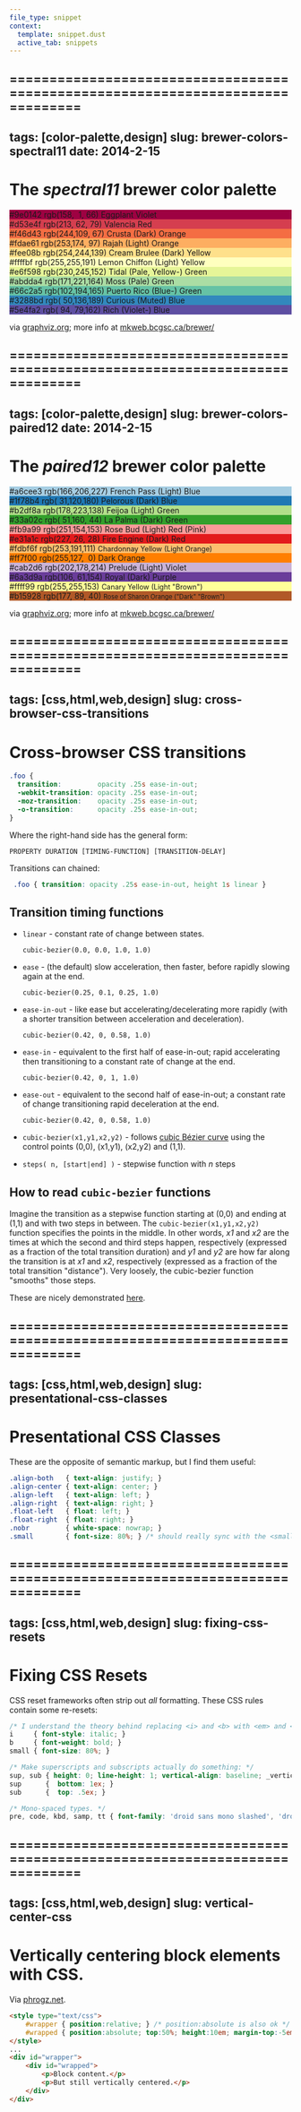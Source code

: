 ```yaml
---
file_type: snippet
context:
  template: snippet.dust
  active_tab: snippets
---
```

===============================================================================
---
tags: [color-palette,design]
slug: brewer-colors-spectral11
date: 2014-2-15
---
# The *spectral11* brewer color palette

<div class="swatch swatch-dark"  style="background-color: #9e0142"><span>#9e0142</span> <span>rgb(158,&nbsp; 1, 66)</span> <span>Eggplant Violet</span></div>
<div class="swatch swatch-dark"  style="background-color: #d53e4f"><span>#d53e4f</span> <span>rgb(213, 62, 79)</span> <span>Valencia Red</span></div>
<div class="swatch swatch-light" style="background-color: #f46d43"><span>#f46d43</span> <span>rgb(244,109, 67)</span> <span>Crusta (Dark) Orange</span></div>
<div class="swatch swatch-light" style="background-color: #fdae61"><span>#fdae61</span> <span>rgb(253,174, 97)</span> <span>Rajah (Light) Orange</span></div>
<div class="swatch swatch-light" style="background-color: #fee08b"><span>#fee08b</span> <span>rgb(254,244,139)</span> <span>Cream Brulee (Dark) Yellow</span></div>
<div class="swatch swatch-light" style="background-color: #ffffbf"><span>#ffffbf</span> <span>rgb(255,255,191)</span> <span>Lemon Chiffon (Light) Yellow</span></div>
<div class="swatch swatch-light" style="background-color: #e6f598"><span>#e6f598</span> <span>rgb(230,245,152)</span> <span>Tidal (Pale, Yellow-) Green</span></div>
<div class="swatch swatch-light" style="background-color: #abdda4"><span>#abdda4</span> <span>rgb(171,221,164)</span> <span>Moss (Pale) Green</span></div>
<div class="swatch swatch-light" style="background-color: #66c2a5"><span>#66c2a5</span> <span>rgb(102,194,165)</span> <span>Puerto Rico (Blue-) Green</span></div>
<div class="swatch swatch-dark"  style="background-color: #3288bd"><span>#3288bd</span> <span>rgb( 50,136,189)</span> <span>Curious (Muted) Blue</span></div>
<div class="swatch swatch-dark"  style="background-color: #5e4fa2"><span>#5e4fa2</span> <span>rgb( 94, 79,162)</span> <span>Rich (Violet-) Blue</span></div>

via [graphviz.org](http://www.graphviz.org/doc/info/colors.html); more info at [mkweb.bcgsc.ca/brewer/](http://mkweb.bcgsc.ca/brewer/)

===============================================================================
---
tags: [color-palette,design]
slug: brewer-colors-paired12
date: 2014-2-15
---
# The *paired12* brewer color palette

<div class="swatch swatch-light" style="background-color: #a6cee3"><span>#a6cee3</span> <span>rgb(166,206,227)</span> <span>French Pass (Light) Blue</span></div>
<div class="swatch swatch-dark"  style="background-color: #1f78b4"><span>#1f78b4</span> <span>rgb( 31,120,180)</span> <span>Pelorous (Dark) Blue</span></div>
<div class="swatch swatch-light" style="background-color: #b2df8a"><span>#b2df8a</span> <span>rgb(178,223,138)</span> <span>Feijoa (Light) Green</span></div>
<div class="swatch swatch-dark"  style="background-color: #33a02c"><span>#33a02c</span> <span>rgb( 51,160, 44)</span> <span>La Palma (Dark) Green</span></div>
<div class="swatch swatch-light" style="background-color: #fb9a99"><span>#fb9a99</span> <span>rgb(251,154,153)</span> <span>Rose Bud (Light) Red (Pink)</span></div>
<div class="swatch swatch-dark"  style="background-color: #e31a1c"><span>#e31a1c</span> <span>rgb(227, 26, 28)</span> <span>Fire Engine (Dark) Red</span></div>
<div class="swatch swatch-light" style="background-color: #fdbf6f"><span>#fdbf6f</span> <span>rgb(253,191,111)</span> <span style="font-size:90%">Chardonnay Yellow (Light Orange)</span></div>
<div class="swatch swatch-light" style="background-color: #ff7f00"><span>#ff7f00</span> <span>rgb(255,127,&nbsp; 0)</span> <span>Dark Orange</span></div>
<div class="swatch swatch-light" style="background-color: #cab2d6"><span>#cab2d6</span> <span>rgb(202,178,214)</span> <span>Prelude (Light) Violet</span></div>
<div class="swatch swatch-dark"  style="background-color: #6a3d9a"><span>#6a3d9a</span> <span>rgb(106, 61,154)</span> <span>Royal (Dark) Purple</span></div>
<div class="swatch swatch-light" style="background-color: #ffff99"><span>#ffff99</span> <span>rgb(255,255,153)</span> <span style="font-size:90%">Canary Yellow (Light "Brown")</span></div>
<div class="swatch swatch-dark"  style="background-color: #b15928"><span>#b15928</span> <span>rgb(177, 89, 40)</span> <span style="font-size:80%">Rose of Sharon Orange ("Dark" "Brown")</span></div>

via [graphviz.org](http://www.graphviz.org/doc/info/colors.html); more info at [mkweb.bcgsc.ca/brewer/](http://mkweb.bcgsc.ca/brewer/)

===============================================================================
---
tags: [css,html,web,design]
slug: cross-browser-css-transitions
---
# Cross-browser CSS transitions

```css
.foo {
  transition:         opacity .25s ease-in-out;
  -webkit-transition: opacity .25s ease-in-out;
  -moz-transition:    opacity .25s ease-in-out;
  -o-transition:      opacity .25s ease-in-out;
}
```

Where the right-hand side has the general form:

```
PROPERTY DURATION [TIMING-FUNCTION] [TRANSITION-DELAY]
```

Transitions can chained:

```css
 .foo { transition: opacity .25s ease-in-out, height 1s linear }
```

## Transition timing functions

 * `linear` - constant rate of change between states.

   `cubic-bezier(0.0, 0.0, 1.0, 1.0)`

 * `ease` -  (the default) slow acceleration, then faster, before rapidly slowing again at the end.

   `cubic-bezier(0.25, 0.1, 0.25, 1.0)`

 * `ease-in-out` - like ease but accelerating/decelerating more rapidly (with a shorter transition between acceleration and deceleration).

   `cubic-bezier(0.42, 0, 0.58, 1.0)`

 * `ease-in` - equivalent to the first half of ease-in-out; rapid accelerating then transitioning to a constant rate of change at the end.

   `cubic-bezier(0.42, 0, 1, 1.0)`

 * `ease-out` - equivalent to the second half of ease-in-out; a constant rate of change transitioning rapid deceleration at the end.

   `cubic-bezier(0.42, 0, 0.58, 1.0)`

 * `cubic-bezier(x1,y1,x2,y2)` - follows [cubic Bézier curve](http://en.wikipedia.org/wiki/B%C3%A9zier_curve) using the control points (0,0), (x1,y1), (x2,y2) and (1,1).

 * `steps( n, [start|end] )` - stepwise function with *n* steps

## How to read `cubic-bezier` functions

Imagine the transition as a stepwise function starting at (0,0) and ending at (1,1) and with two steps in between.  The `cubic-bezier(x1,y1,x2,y2)` function specifies the points in the middle. In other words, *x1* and *x2* are the times at which the second and third steps happen, respectively (expressed as a fraction of the total transition duration) and *y1* and *y2* are how far along the transition is at *x1* and *x2*, respectively (expressed as a fraction of the total transition "distance").  Very loosely, the cubic-bezier function "smooths" those steps.

These are nicely demonstrated [here](http://www.the-art-of-web.com/css/timing-function/).

===============================================================================
---
tags: [css,html,web,design]
slug: presentational-css-classes
---
# Presentational CSS Classes

These are the opposite of semantic markup, but I find them useful:

```css
.align-both   { text-align: justify; }
.align-center { text-align: center; }
.align-left   { text-align: left; }
.align-right  { text-align: right; }
.float-left   { float: left; }
.float-right  { float: right; }
.nobr         { white-space: nowrap; }
.small        { font-size: 80%; } /* should really sync with the <small> tag rules */
```

===============================================================================
---
tags: [css,html,web,design]
slug: fixing-css-resets
---
# Fixing CSS Resets

CSS reset frameworks often strip out *all* formatting. These CSS rules contain some re-resets:

```css
/* I understand the theory behind replacing <i> and <b> with <em> and <strong>, but c'mon, really? */
i     { font-style: italic; }
b     { font-weight: bold; }
small { font-size: 80%; }

/* Make superscripts and subscripts actually do something: */
sup, sub { height: 0; line-height: 1; vertical-align: baseline; _vertical-align: bottom; position: relative; }
sup      {	bottom: 1ex; }
sub      {	top: .5ex; }

/* Mono-spaced types. */
pre, code, kbd, samp, tt { font-family: 'droid sans mono slashed', 'droid sans mono dotted', 'droid sans mono', monospace, monospace; }
```


===============================================================================
---
tags: [css,html,web,design]
slug: vertical-center-css
---
# Vertically centering block elements with CSS.

Via [phrogz.net](http://phrogz.net/css/vertical-align/index.html).

```html
<style type="text/css">
	#wrapper { position:relative; } /* position:absolute is also ok */
	#wrapped { position:absolute; top:50%; height:10em; margin-top:-5em; }  /* margin-top = -1 * height/2 */
</style>
...
<div id="wrapper">
	<div id="wrapped">
		<p>Block content.</p>
		<p>But still vertically centered.</p>
	</div>
</div>
```
